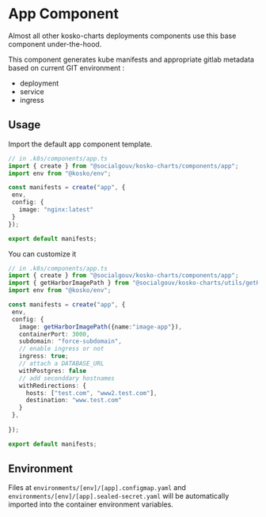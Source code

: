 # App Component

Almost all other kosko-charts deployments components use this base component under-the-hood.

This component generates kube manifests and appropriate gitlab metadata based on current GIT environment :

 - deployment
 - service
 - ingress

## Usage

Import the default app component template.

```ts
// in .k8s/components/app.ts
import { create } from "@socialgouv/kosko-charts/components/app";
import env from "@kosko/env";

const manifests = create("app", {
 env,
 config: {
   image: "nginx:latest"
 }
});

export default manifests;
```

You can customize it

```ts
// in .k8s/components/app.ts
import { create } from "@socialgouv/kosko-charts/components/app";
import { getHarborImagePath } from "@socialgouv/kosko-charts/utils/getHarborImagePath";
import env from "@kosko/env";

const manifests = create("app", {
 env,
 config: {
   image: getHarborImagePath({name:"image-app"}),
   containerPort: 3000,
   subdomain: "force-subdomain",
   // enable ingress or not
   ingress: true;
   // attach a DATABASE_URL
   withPostgres: false
   // add seconddary hostnames
   withRedirections: {
     hosts: ["test.com", "www2.test.com"],
     destination: "www.test.com"
   }
 },
 
});

export default manifests;
```

## Environment

Files at `environments/[env]/[app].configmap.yaml` and `environments/[env]/[app].sealed-secret.yaml` will be automatically imported into the container environment variables.
